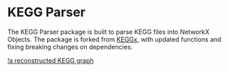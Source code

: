 # KEGG Parser

The KEGG Parser package is built to parse KEGG files into NetworkX Objects. The package is forked from [KEGGx](https://github.com/iamjli/keggx), with updated functions and fixing breaking changes on dependencies.


[!a reconstructed KEGG graph](https://github.com/syedzayyan/kegg-parser/blob/master/hsa05142_reconstruct.png)
